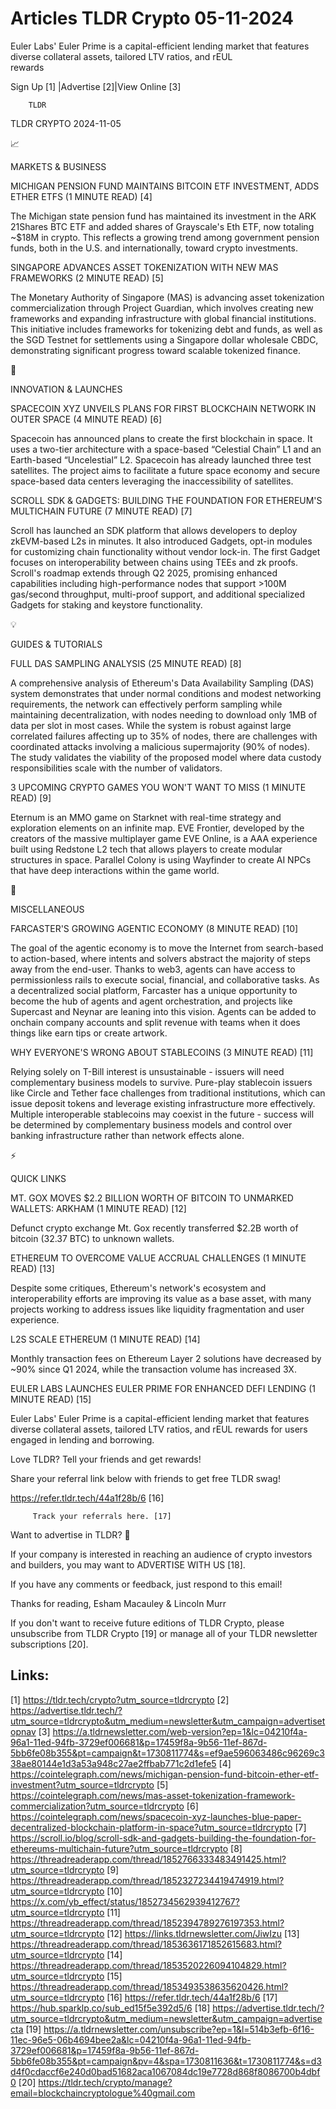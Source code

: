 # Articles TLDR Crypto 05-11-2024

Euler Labs' Euler Prime is a capital-efficient lending market that
features diverse collateral assets, tailored LTV ratios, and rEUL
rewards ‌ ‌ ‌ ‌ ‌ ‌ ‌ ‌ ‌ ‌ ‌ ‌ ‌ ‌ ‌ ‌ ‌ ‌ ‌ ‌ ‌ ‌ ‌ ‌ ‌ ‌  ‌ ‌ ‌ ‌ ‌ ‌ ‌ ‌ ‌ ‌ ‌ ‌ ‌ ‌ ‌ ‌ ‌ ‌ ‌ ‌ ‌ ‌ ‌ ‌ ‌ ‌ 


 Sign Up [1] |Advertise [2]|View Online [3] 

		TLDR 

TLDR CRYPTO 2024-11-05

📈 

MARKETS & BUSINESS

 MICHIGAN PENSION FUND MAINTAINS BITCOIN ETF INVESTMENT, ADDS ETHER
ETFS (1 MINUTE READ) [4] 

 The Michigan state pension fund has maintained its investment in the
ARK 21Shares BTC ETF and added shares of Grayscale's Eth ETF, now
totaling ~$18M in crypto. This reflects a growing trend among
government pension funds, both in the U.S. and internationally, toward
crypto investments. 

 SINGAPORE ADVANCES ASSET TOKENIZATION WITH NEW MAS FRAMEWORKS (2
MINUTE READ) [5] 

 The Monetary Authority of Singapore (MAS) is advancing asset
tokenization commercialization through Project Guardian, which
involves creating new frameworks and expanding infrastructure with
global financial institutions. This initiative includes frameworks for
tokenizing debt and funds, as well as the SGD Testnet for settlements
using a Singapore dollar wholesale CBDC, demonstrating significant
progress toward scalable tokenized finance. 

🚀 

INNOVATION & LAUNCHES

 SPACECOIN XYZ UNVEILS PLANS FOR FIRST BLOCKCHAIN NETWORK IN OUTER
SPACE (4 MINUTE READ) [6] 

 Spacecoin has announced plans to create the first blockchain in
space. It uses a two-tier architecture with a space-based “Celestial
Chain” L1 and an Earth-based “Uncelestial” L2. Spacecoin has
already launched three test satellites. The project aims to facilitate
a future space economy and secure space-based data centers leveraging
the inaccessibility of satellites. 

 SCROLL SDK & GADGETS: BUILDING THE FOUNDATION FOR ETHEREUM'S
MULTICHAIN FUTURE (7 MINUTE READ) [7] 

 Scroll has launched an SDK platform that allows developers to deploy
zkEVM-based L2s in minutes. It also introduced Gadgets, opt-in modules
for customizing chain functionality without vendor lock-in. The first
Gadget focuses on interoperability between chains using TEEs and zk
proofs. Scroll's roadmap extends through Q2 2025, promising enhanced
capabilities including high-performance nodes that support >100M
gas/second throughput, multi-proof support, and additional specialized
Gadgets for staking and keystore functionality. 

💡 

GUIDES & TUTORIALS

 FULL DAS SAMPLING ANALYSIS (25 MINUTE READ) [8] 

 A comprehensive analysis of Ethereum's Data Availability Sampling
(DAS) system demonstrates that under normal conditions and modest
networking requirements, the network can effectively perform sampling
while maintaining decentralization, with nodes needing to download
only 1MB of data per slot in most cases. While the system is robust
against large correlated failures affecting up to 35% of nodes, there
are challenges with coordinated attacks involving a malicious
supermajority (90% of nodes). The study validates the viability of the
proposed model where data custody responsibilities scale with the
number of validators. 

 3 UPCOMING CRYPTO GAMES YOU WON'T WANT TO MISS (1 MINUTE READ) [9] 

 Eternum is an MMO game on Starknet with real-time strategy and
exploration elements on an infinite map. EVE Frontier, developed by
the creators of the massive multiplayer game EVE Online, is a AAA
experience built using Redstone L2 tech that allows players to create
modular structures in space. Parallel Colony is using Wayfinder to
create AI NPCs that have deep interactions within the game world. 

🦄 

MISCELLANEOUS

 FARCASTER'S GROWING AGENTIC ECONOMY (8 MINUTE READ) [10] 

 The goal of the agentic economy is to move the Internet from
search-based to action-based, where intents and solvers abstract the
majority of steps away from the end-user. Thanks to web3, agents can
have access to permissionless rails to execute social, financial, and
collaborative tasks. As a decentralized social platform, Farcaster has
a unique opportunity to become the hub of agents and agent
orchestration, and projects like Supercast and Neynar are leaning into
this vision. Agents can be added to onchain company accounts and split
revenue with teams when it does things like earn tips or create
artwork. 

 WHY EVERYONE'S WRONG ABOUT STABLECOINS (3 MINUTE READ) [11] 

 Relying solely on T-Bill interest is unsustainable - issuers will
need complementary business models to survive. Pure-play stablecoin
issuers like Circle and Tether face challenges from traditional
institutions, which can issue deposit tokens and leverage existing
infrastructure more effectively. Multiple interoperable stablecoins
may coexist in the future - success will be determined by
complementary business models and control over banking infrastructure
rather than network effects alone. 

⚡ 

QUICK LINKS

 MT. GOX MOVES $2.2 BILLION WORTH OF BITCOIN TO UNMARKED WALLETS:
ARKHAM (1 MINUTE READ) [12] 

 Defunct crypto exchange Mt. Gox recently transferred $2.2B worth of
bitcoin (32.37 BTC) to unknown wallets. 

 ETHEREUM TO OVERCOME VALUE ACCRUAL CHALLENGES (1 MINUTE READ) [13] 

 Despite some critiques, Ethereum's network's ecosystem and
interoperability efforts are improving its value as a base asset, with
many projects working to address issues like liquidity fragmentation
and user experience. 

 L2S SCALE ETHEREUM (1 MINUTE READ) [14] 

 Monthly transaction fees on Ethereum Layer 2 solutions have decreased
by ~90% since Q1 2024, while the transaction volume has increased 3X. 

 EULER LABS LAUNCHES EULER PRIME FOR ENHANCED DEFI LENDING (1 MINUTE
READ) [15] 

 Euler Labs' Euler Prime is a capital-efficient lending market that
features diverse collateral assets, tailored LTV ratios, and rEUL
rewards for users engaged in lending and borrowing. 

Love TLDR? Tell your friends and get rewards!

 Share your referral link below with friends to get free TLDR swag! 

 https://refer.tldr.tech/44a1f28b/6 [16] 

		 Track your referrals here. [17] 

Want to advertise in TLDR? 📰

 If your company is interested in reaching an audience of crypto
investors and builders, you may want to ADVERTISE WITH US [18]. 

 If you have any comments or feedback, just respond to this email! 

Thanks for reading, 
Esham Macauley & Lincoln Murr 

If you don't want to receive future editions of TLDR Crypto, please
unsubscribe from TLDR Crypto [19] or manage all of your TLDR
newsletter subscriptions [20]. 

 

Links:
------
[1] https://tldr.tech/crypto?utm_source=tldrcrypto
[2] https://advertise.tldr.tech/?utm_source=tldrcrypto&utm_medium=newsletter&utm_campaign=advertisetopnav
[3] https://a.tldrnewsletter.com/web-version?ep=1&lc=04210f4a-96a1-11ed-94fb-3729ef006681&p=17459f8a-9b56-11ef-867d-5bb6fe08b355&pt=campaign&t=1730811774&s=ef9ae596063486c96269c338ae80144e1d3a53a948c27ae2ffbab771c2d1efe5
[4] https://cointelegraph.com/news/michigan-pension-fund-bitcoin-ether-etf-investment?utm_source=tldrcrypto
[5] https://cointelegraph.com/news/mas-asset-tokenization-framework-commercialization?utm_source=tldrcrypto
[6] https://cointelegraph.com/news/spacecoin-xyz-launches-blue-paper-decentralized-blockchain-platform-in-space?utm_source=tldrcrypto
[7] https://scroll.io/blog/scroll-sdk-and-gadgets-building-the-foundation-for-ethereums-multichain-future?utm_source=tldrcrypto
[8] https://threadreaderapp.com/thread/1852766333483491425.html?utm_source=tldrcrypto
[9] https://threadreaderapp.com/thread/1852327234419474919.html?utm_source=tldrcrypto
[10] https://x.com/yb_effect/status/1852734562939412767?utm_source=tldrcrypto
[11] https://threadreaderapp.com/thread/1852394789276197353.html?utm_source=tldrcrypto
[12] https://links.tldrnewsletter.com/JiwIzu
[13] https://threadreaderapp.com/thread/1853636171852615683.html?utm_source=tldrcrypto
[14] https://threadreaderapp.com/thread/1853520226094104829.html?utm_source=tldrcrypto
[15] https://threadreaderapp.com/thread/1853493538635620426.html?utm_source=tldrcrypto
[16] https://refer.tldr.tech/44a1f28b/6
[17] https://hub.sparklp.co/sub_ed15f5e392d5/6
[18] https://advertise.tldr.tech/?utm_source=tldrcrypto&utm_medium=newsletter&utm_campaign=advertisecta
[19] https://a.tldrnewsletter.com/unsubscribe?ep=1&l=514b3efb-6f16-11ec-96e5-06b4694bee2a&lc=04210f4a-96a1-11ed-94fb-3729ef006681&p=17459f8a-9b56-11ef-867d-5bb6fe08b355&pt=campaign&pv=4&spa=1730811636&t=1730811774&s=d3d4f0cdaccf6e240d0bad51682aca1067084dc19e7728d868f8086700b4dbf0
[20] https://tldr.tech/crypto/manage?email=blockchaincryptologue%40gmail.com